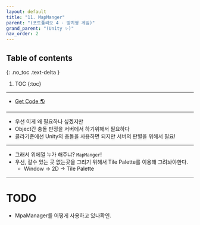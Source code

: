 ```yaml
---
layout: default
title: "11. MapManger"
parent: "(포트폴리오 4 - 방치형 게임)"
grand_parent: "(Unity ✨)"
nav_order: 2
---
```


## Table of contents
{: .no_toc .text-delta }

1. TOC
{:toc}

---

* [Get Code 🌎](https://github.com/Arthur880708/Unity.IncrementalGame.Example/tree/4)

---

* 우선 이게 왜 필요하나 싶겠지만
* Object간 충돌 판정을 서버에서 하기위해서 필요하다
* 클라기준에선 Unity의 충돌을 사용하면 되지만 서버의 판별을 위해서 필요!

---

* 그래서 위에껄 누가 해주냐? `MapManger`!
* 우선, 갈수 있는 곳 없는곳을 그리기 위해서 Tile Palette를 이용해 그려놔야한다.
    * Window -> 2D -> Tile Palette

---

# TODO

* MpaManager를 어떻게 사용하고 있나확인.